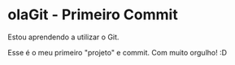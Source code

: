 # olaGit - Primeiro Commit

Estou aprendendo a utilizar o Git.

Esse é o meu primeiro "projeto" e commit. Com muito orgulho! :D
